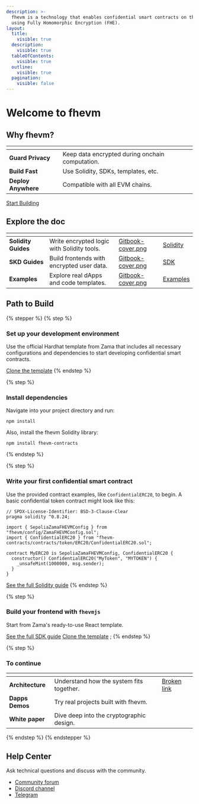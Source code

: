 ```yaml
---
description: >-
  fhevm is a technology that enables confidential smart contracts on the EVM
  using Fully Homomorphic Encryption (FHE).
layout:
  title:
    visible: true
  description:
    visible: true
  tableOfContents:
    visible: true
  outline:
    visible: true
  pagination:
    visible: false
---
```


# Welcome to fhevm

## Why fhevm?

<table data-view="cards"><thead><tr><th></th><th></th><th data-hidden data-card-cover data-type="files"></th></tr></thead><tbody><tr><td><strong>Guard Privacy</strong></td><td>Keep data encrypted during onchain computation.</td><td></td></tr><tr><td><strong>Build Fast</strong></td><td>Use Solidity, SDKs, templates, etc.</td><td></td></tr><tr><td><strong>Deploy Anywhere</strong></td><td>Compatible with all EVM chains.</td><td></td></tr></tbody></table>

<a href="./#path-to-build" class="button primary">Start Building</a>

## Explore the doc

<table data-view="cards"><thead><tr><th></th><th></th><th data-hidden data-card-cover data-type="files"></th><th data-hidden data-card-target data-type="content-ref"></th></tr></thead><tbody><tr><td><strong>Solidity Guides</strong></td><td>Write encrypted logic with Solidity tools.</td><td><a href=".gitbook/assets/Zama-Gitbook_Cover_Test.png">Gitbook-cover.png</a></td><td><a href="https://app.gitbook.com/o/-MIF05xPVoj0l_wnOGB7/s/mIaweK9iiWMF773uuVPP/">Solidity</a></td></tr><tr><td><strong>SKD Guides</strong></td><td>Build frontends with encrypted user data.</td><td><a href=".gitbook/assets/Zama-Gitbook_Cover_Test.png">Gitbook-cover.png</a></td><td><a href="https://app.gitbook.com/o/-MIF05xPVoj0l_wnOGB7/s/2wDODARNL7cfrn1fsPcS/">SDK</a></td></tr><tr><td><strong>Examples</strong></td><td>Explore real dApps and code templates.</td><td><a href=".gitbook/assets/Zama-Gitbook_Cover_Test.png">Gitbook-cover.png</a></td><td><a href="https://app.gitbook.com/o/-MIF05xPVoj0l_wnOGB7/s/hBX9KO0dtJnFLDRNYCZX/">Examples</a></td></tr></tbody></table>

## Path to Build

{% stepper %}
{% step %}

### **Set up your development environment**

Use the official Hardhat template from Zama that includes all necessary configurations and dependencies to start developing confidential smart contracts.

<a href="https://github.com/zama-ai/fhevm-hardhat-template" class="button secondary">Clone the template</a>
{% endstep %}

{% step %}

### **Install dependencies**

Navigate into your project directory and run:

```solidity
npm install
```

Also, install the fhevm Solidity library:

```solidity
npm install fhevm-contracts
```

{% endstep %}

{% step %}

### Write your first confidential smart contract

Use the provided contract examples, like `ConfidentialERC20`, to begin. A basic confidential token contract might look like this:

```solidity
// SPDX-License-Identifier: BSD-3-Clause-Clear
pragma solidity ^0.8.24;

import { SepoliaZamaFHEVMConfig } from "fhevm/config/ZamaFHEVMConfig.sol";
import { ConfidentialERC20 } from "fhevm-contracts/contracts/token/ERC20/ConfidentialERC20.sol";

contract MyERC20 is SepoliaZamaFHEVMConfig, ConfidentialERC20 {
  constructor() ConfidentialERC20("MyToken", "MYTOKEN") {
    _unsafeMint(1000000, msg.sender);
  }
}
```

<a href="https://app.gitbook.com/o/-MIF05xPVoj0l_wnOGB7/s/mIaweK9iiWMF773uuVPP/" class="button primary">See the full Solidity guide</a>
{% endstep %}

{% step %}

### Build your frontend with `fhevmjs`

Start from Zama's ready-to-use React template.

<a href="https://app.gitbook.com/o/-MIF05xPVoj0l_wnOGB7/s/2wDODARNL7cfrn1fsPcS/" class="button primary">See the full SDK guide</a> <a href="https://github.com/zama-ai/fhevm-react-template" class="button secondary">Clone the template</a> ;
{% endstep %}

{% step %}

### To continue

<table data-view="cards"><thead><tr><th></th><th></th><th data-hidden data-card-cover data-type="files"></th><th data-hidden data-card-target data-type="content-ref"></th></tr></thead><tbody><tr><td><strong>Architecture</strong></td><td>Understand how the system fits together.</td><td></td><td><a href="broken-reference">Broken link</a></td></tr><tr><td><strong>Dapps Demos</strong></td><td>Try real projects built with fhevm.</td><td></td><td></td></tr><tr><td><strong>White paper</strong></td><td>Dive deep into the cryptographic design.</td><td></td><td></td></tr></tbody></table>
{% endstep %}
{% endstepper %}

## Help Center

Ask technical questions and discuss with the community.

- [Community forum](https://community.zama.ai/c/fhevm/15)
- [Discord channel](https://discord.com/invite/fhe-org)
- [Telegram](https://t.me/+Ojt5y-I7oR42MTkx)
